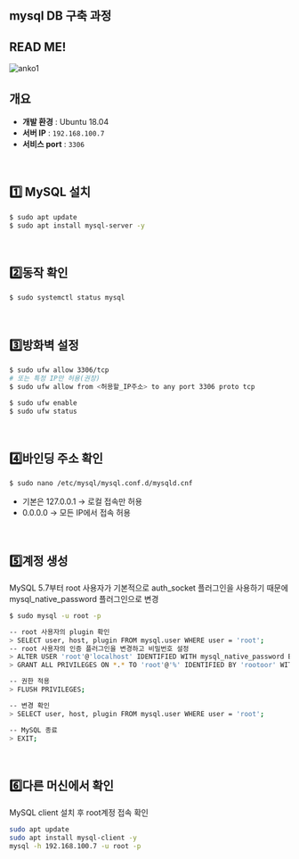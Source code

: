 ## mysql DB 구축 과정

## READ ME!
![anko1](https://github.com/user-attachments/assets/505d395f-4894-498b-b780-386b0d5a7def)
<br>

## 개요  
- **개발 환경** :   Ubuntu 18.04
- **서버 IP** : `192.168.100.7`
- **서비스 port** : `3306`
<br>

## 1️⃣ MySQL 설치 
```bash
$ sudo apt update
$ sudo apt install mysql-server -y
```
<br>

## 2️⃣동작 확인
```bash
$ sudo systemctl status mysql
```
<br>

## 3️⃣방화벽 설정
```bash
$ sudo ufw allow 3306/tcp
# 또는 특정 IP만 허용(권장)
$ sudo ufw allow from <허용할_IP주소> to any port 3306 proto tcp

$ sudo ufw enable
$ sudo ufw status
```
<br>

## 4️⃣바인딩 주소 확인
```bash
$ sudo nano /etc/mysql/mysql.conf.d/mysqld.cnf
```
- 기본은 127.0.0.1 → 로컬 접속만 허용
- 0.0.0.0 → 모든 IP에서 접속 허용
<br>

## 5️⃣계정 생성
MySQL 5.7부터 root 사용자가 기본적으로 auth_socket 플러그인을 사용하기 때문에 mysql_native_password 플러그인으로 변경
```bash
$ sudo mysql -u root -p

-- root 사용자의 plugin 확인
> SELECT user, host, plugin FROM mysql.user WHERE user = 'root';
-- root 사용자의 인증 플러그인을 변경하고 비밀번호 설정
> ALTER USER 'root'@'localhost' IDENTIFIED WITH mysql_native_password BY 'rootoor';
> GRANT ALL PRIVILEGES ON *.* TO 'root'@'%' IDENTIFIED BY 'rootoor' WITH GRANT OPTION;

-- 권한 적용
> FLUSH PRIVILEGES;

-- 변경 확인
> SELECT user, host, plugin FROM mysql.user WHERE user = 'root';

-- MySQL 종료
> EXIT;
```
<br>

## 6️⃣다른 머신에서 확인
MySQL client 설치 후 root계정 접속 확인
```bash
sudo apt update
sudo apt install mysql-client -y
mysql -h 192.168.100.7 -u root -p

```
